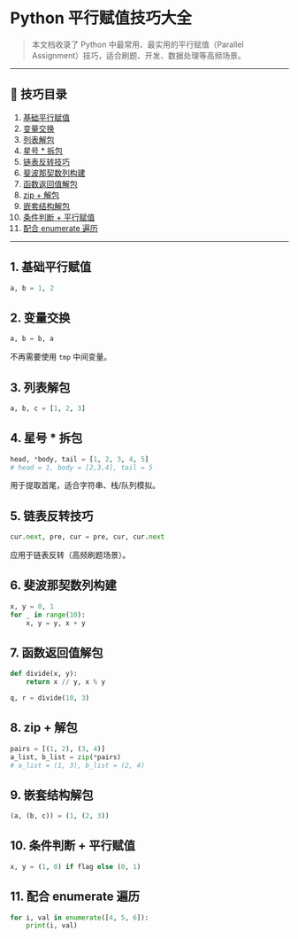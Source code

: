# Python 平行赋值技巧大全

> 本文档收录了 Python 中最常用、最实用的平行赋值（Parallel Assignment）技巧，适合刷题、开发、数据处理等高频场景。

---

## 📌 技巧目录

1. [基础平行赋值](#1-基础平行赋值)
2. [变量交换](#2-变量交换)
3. [列表解包](#3-列表解包)
4. [星号 * 拆包](#4-星号--拆包)
5. [链表反转技巧](#5-链表反转技巧)
6. [斐波那契数列构建](#6-斐波那契数列构建)
7. [函数返回值解包](#7-函数返回值解包)
8. [zip + 解包](#8-zip--解包)
9. [嵌套结构解包](#9-嵌套结构解包)
10. [条件判断 + 平行赋值](#10-条件判断--平行赋值)
11. [配合 enumerate 遍历](#11-配合-enumerate-遍历)

---

## 1. 基础平行赋值
```python
a, b = 1, 2
```

## 2. 变量交换
```python
a, b = b, a
```
不再需要使用 `tmp` 中间变量。

## 3. 列表解包
```python
a, b, c = [1, 2, 3]
```

## 4. 星号 * 拆包
```python
head, *body, tail = [1, 2, 3, 4, 5]
# head = 1, body = [2,3,4], tail = 5
```
用于提取首尾，适合字符串、栈/队列模拟。

## 5. 链表反转技巧
```python
cur.next, pre, cur = pre, cur, cur.next
```
应用于链表反转（高频刷题场景）。

## 6. 斐波那契数列构建
```python
x, y = 0, 1
for _ in range(10):
    x, y = y, x + y
```

## 7. 函数返回值解包
```python
def divide(x, y):
    return x // y, x % y

q, r = divide(10, 3)
```

## 8. zip + 解包
```python
pairs = [(1, 2), (3, 4)]
a_list, b_list = zip(*pairs)
# a_list = (1, 3), b_list = (2, 4)
```

## 9. 嵌套结构解包
```python
(a, (b, c)) = (1, (2, 3))
```

## 10. 条件判断 + 平行赋值
```python
x, y = (1, 0) if flag else (0, 1)
```

## 11. 配合 enumerate 遍历
```python
for i, val in enumerate([4, 5, 6]):
    print(i, val)
```


